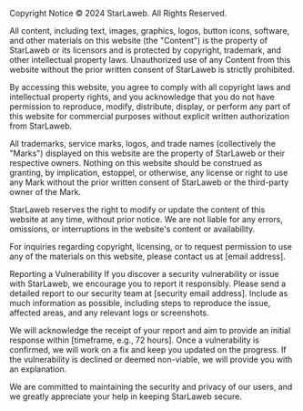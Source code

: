 Copyright Notice
© 2024 StarLaweb. All Rights Reserved.

All content, including text, images, graphics, logos, button icons, software, and other materials on this website (the "Content") is the property of StarLaweb or its licensors and is protected by copyright, trademark, and other intellectual property laws. Unauthorized use of any Content from this website without the prior written consent of StarLaweb is strictly prohibited.

By accessing this website, you agree to comply with all copyright laws and intellectual property rights, and you acknowledge that you do not have permission to reproduce, modify, distribute, display, or perform any part of this website for commercial purposes without explicit written authorization from StarLaweb.

All trademarks, service marks, logos, and trade names (collectively the "Marks") displayed on this website are the property of StarLaweb or their respective owners. Nothing on this website should be construed as granting, by implication, estoppel, or otherwise, any license or right to use any Mark without the prior written consent of StarLaweb or the third-party owner of the Mark.

StarLaweb reserves the right to modify or update the content of this website at any time, without prior notice. We are not liable for any errors, omissions, or interruptions in the website's content or availability.

For inquiries regarding copyright, licensing, or to request permission to use any of the materials on this website, please contact us at [email address].

Reporting a Vulnerability
If you discover a security vulnerability or issue with StarLaweb, we encourage you to report it responsibly. Please send a detailed report to our security team at [security email address]. Include as much information as possible, including steps to reproduce the issue, affected areas, and any relevant logs or screenshots.

We will acknowledge the receipt of your report and aim to provide an initial response within [timeframe, e.g., 72 hours]. Once a vulnerability is confirmed, we will work on a fix and keep you updated on the progress. If the vulnerability is declined or deemed non-viable, we will provide you with an explanation.

We are committed to maintaining the security and privacy of our users, and we greatly appreciate your help in keeping StarLaweb secure.

